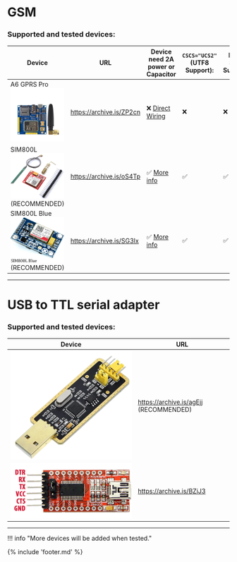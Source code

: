 ﻿# GSM

### Supported and tested devices: 

|                         Device                          |           URL            |     Device need 2A power or Capacitor      | `CSCS="UCS2"` (UTF8 Support): | Read SMS Support: |
| ------------------------------------------------------- | ------------------------ | ------------------------------------------ | ----------------------------- | ----------------- |
| A6 GPRS Pro ![A6 GPRS PRO](files/a6_pro_transparent.png)           | https://archive.is/ZP2cn | ❌     [Direct Wiring](./wiringa6.md)       | ❌                             | ❌                 |
| SIM800L ![SIM800L](files/SIM800L.png)  (RECOMMENDED)           | https://archive.is/oS4Tp | ✅     [More info](./wiringsim800l.md)      | ✅                             | ✅                 |
| SIM800L Blue ![SIM800L Blue](files/SIM800L-blue.png)  (RECOMMENDED) | https://archive.is/SG3lx | ✅     [More info](./wiringsim800l-blue.md) | ✅                             | ✅                 |
___

# USB to TTL serial adapter

### Supported and tested devices: 

| Device                                    | URL                                    |
|-------------------------------------------|----------------------------------------|
| ![FT232BL](files/FT232BL_transparent.png) | https://archive.is/agEjj (RECOMMENDED) |
| ![FT232RL](files/ft232rl.png)             | https://archive.is/BZiJ3               |

___

!!! info "More devices will be added when tested." 

{% include 'footer.md' %}
